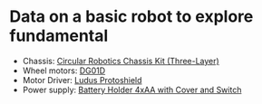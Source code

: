 # Data on a basic robot to explore fundamental

* Chassis: [Circular Robotics Chassis Kit (Three-Layer)](https://www.sparkfun.com/products/14339)
* Wheel motors: [DG01D](https://cdn.sparkfun.com/datasheets/Robotics/DG01D.jpg)
* Motor Driver: [Ludus Protoshield](../../Arduino/Ludus_ProtoShield)
* Power supply: [Battery Holder 4xAA with Cover and Switch](https://www.sparkfun.com/products/12083)
